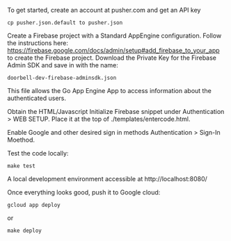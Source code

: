 
To get started, create an account at pusher.com and get an API key

```
cp pusher.json.default to pusher.json
```

Create a Firebase project with a Standard AppEngine configuration. Follow the instructions here: https://firebase.google.com/docs/admin/setup#add_firebase_to_your_app
to create the Firebase project. Download the Private Key for the Firebase Admin SDK and save in with the name:

```
doorbell-dev-firebase-adminsdk.json
```
This file allows the Go App Engine App to access information about the authenticated users.


Obtain the HTML/Javascript Initialize Firebase snippet under Authentication > WEB SETUP. Place it at the top of ./templates/entercode.html.

Enable Google and other desired sign in methods Authentication > Sign-In Moethod.



Test the code locally:
```
make test
```
A local development environment accessible at http://localhost:8080/

Once everything looks good, push it to Google cloud:
```
gcloud app deploy
```
or
```
make deploy
```

